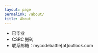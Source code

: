 ```yaml
---
layout: page
permalink: /about/
title: About
---
```


- 已毕业
- CSRC 搬砖
- 联系邮箱：mycodebattle[at]outlook.com


